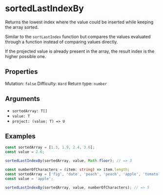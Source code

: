 # sortedLastIndexBy

Returns the lowest index where the value could be inserted while keeping the array sorted.

Similar to the `sortLastIndex` function but compares the values evaluated through a function instead of comparing values directly.

If the projected value is already present in the array, the result index is the higher possible one.

## Properties

Mutation: `false`
Difficulty: `Hard`
Return type: `number`

## Arguments

- `sortedArray: T[]`
- `value: T`
- `project: (value: T) => U`

## Examples

```typescript
const sortedArray = [1.3, 1.9, 2.4, 3.6];
const value = 2.6;

sortedLastIndexBy(sortedArray, value, Math.floor); // => 3

const numberOfCharacters = (item: string) => item.length;
const sortedArray = ['fig', 'date', 'peach', 'peach', 'apple', 'tomato'];
const value = 'apple';

sortedLastIndexBy(sortedArray, value, numberOfCharacters); // => 5
```
